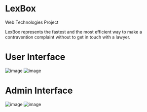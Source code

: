 # LexBox

Web Technologies Project

LexBox represents the fastest and the most efficient way to make a contravention complaint without to get in touch with a lawyer.

# User Interface
![image](https://user-images.githubusercontent.com/62523024/112693621-a08a1600-8e89-11eb-9f0f-b896744b7c5f.png)
![image](https://user-images.githubusercontent.com/62523024/112693771-d7602c00-8e89-11eb-9d45-703670f402e3.png)


# Admin Interface
![image](https://user-images.githubusercontent.com/62523024/112693819-ecd55600-8e89-11eb-93d4-c6399c058c86.png)
![image](https://user-images.githubusercontent.com/62523024/112693848-01b1e980-8e8a-11eb-8bbd-d2be66cc8108.png)



